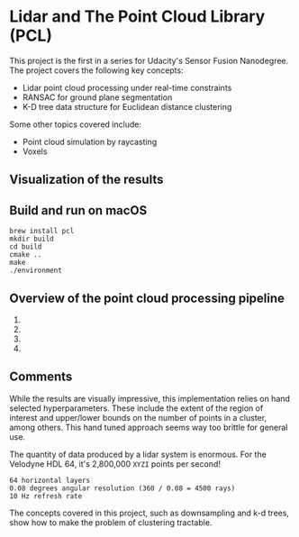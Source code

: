 # Lidar and The Point Cloud Library (PCL)

This project is the first in a series for Udacity's Sensor Fusion Nanodegree. The project covers the following key concepts:

- Lidar point cloud processing under real-time constraints
- RANSAC for ground plane segmentation
- K-D tree data structure for Euclidean distance clustering

Some other topics covered include:
- Point cloud simulation by raycasting
- Voxels 

## Visualization of the results

## Build and run on macOS
```
brew install pcl
mkdir build
cd build
cmake ..
make
./environment
```

## Overview of the point cloud processing pipeline
1.
1.
1.
1.

## Comments
While the results are visually impressive, this implementation relies on hand selected hyperparameters. These include the extent of the region of interest and upper/lower bounds on the number of points in a cluster, among others. This hand tuned approach seems way too brittle for general use.

The quantity of data produced by a lidar system is enormous. For the Velodyne HDL 64, it's 2,800,000 `XYZI` points per second!
```
64 horizontal layers
0.08 degrees angular resolution (360 / 0.08 = 4500 rays)
10 Hz refresh rate
```
The concepts covered in this project, such as downsampling and k-d trees, show how to make the problem of clustering tractable.
